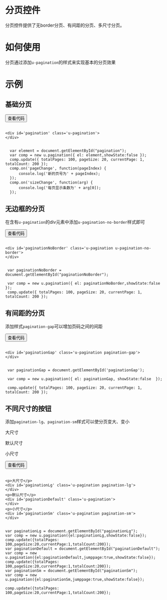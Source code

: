 # 分页控件

分页控件提供了无border分页、有间距的分页、多尺寸分页。

# 如何使用

分页通过添加`u-pagination`的样式来实现基本的分页效果

# 示例



	



## 基础分页
<div class="example-content"><div id='pagination' class='u-pagination'>
</div></div>



<script>
  var element = document.getElementById("pagination");
  var comp = new u.pagination({ el: element,showState:false });
  comp.update({ totalPages: 100, pageSize: 20, currentPage: 1, totalCount: 200 });
  comp.on('pageChange', function(pageIndex) {
      console.log('新的页号为' + pageIndex);
  });
  comp.on('sizeChange', function(arg) {
      console.log('每页显示条数为' + arg[0]);
  });
</script>

<div class="ex-code-par"><button  class="u-button u-button-block u-button-accent margin-top-15 codeOptBtn" ><i class="uf uf-arrow-down"></i>查看代码</button><div class="examples-code"><pre><code>
&lt;div id='pagination' class='u-pagination'>
&lt;/div></code></pre>
</div>


<pre class="examples-code"><code>
  var element = document.getElementById("pagination");
  var comp = new u.pagination({ el: element,showState:false });
  comp.update({ totalPages: 100, pageSize: 20, currentPage: 1, totalCount: 200 });
  comp.on('pageChange', function(pageIndex) {
      console.log('新的页号为' + pageIndex);
  });
  comp.on('sizeChange', function(arg) {
      console.log('每页显示条数为' + arg[0]);
  });</code></pre>

</div>

## 无边框的分页
在含有`u-pagination`的div元素中添加`u-pagination-no-border`样式即可
<div class="example-content"><div id='paginationNoBorder' class='u-pagination u-pagination-no-border'>
</div></div>



<script>
 var paginationNoBorder = document.getElementById("paginationNoBorder");

 var comp = new u.pagination({ el: paginationNoBorder,showState:false  });
 comp.update({ totalPages: 100, pageSize: 20, currentPage: 1, totalCount: 200 });

</script>

<div class="ex-code-par"><button  class="u-button u-button-block u-button-accent margin-top-15 codeOptBtn" ><i class="uf uf-arrow-down"></i>查看代码</button><div class="examples-code"><pre><code>
&lt;div id='paginationNoBorder' class='u-pagination u-pagination-no-border'>
&lt;/div></code></pre>
</div>


<pre class="examples-code"><code>
 var paginationNoBorder = document.getElementById("paginationNoBorder");

 var comp = new u.pagination({ el: paginationNoBorder,showState:false  });
 comp.update({ totalPages: 100, pageSize: 20, currentPage: 1, totalCount: 200 });
</code></pre>

</div>

## 有间距的分页
添加样式`pagination-gap`可以增加页码之间的间距
<div class="example-content"><div id='paginationGap' class='u-pagination pagination-gap'>
</div></div>



<script>
 var paginationGap = document.getElementById('paginationGap');

 var comp = new u.pagination({ el: paginationGap, showState:false  });

 comp.update({ totalPages: 100, pageSize: 20, currentPage: 1, totalCount: 200 });

</script>

<div class="ex-code-par"><button  class="u-button u-button-block u-button-accent margin-top-15 codeOptBtn" ><i class="uf uf-arrow-down"></i>查看代码</button><div class="examples-code"><pre><code>
&lt;div id='paginationGap' class='u-pagination pagination-gap'>
&lt;/div></code></pre>
</div>


<pre class="examples-code"><code>
 var paginationGap = document.getElementById('paginationGap');

 var comp = new u.pagination({ el: paginationGap, showState:false  });

 comp.update({ totalPages: 100, pageSize: 20, currentPage: 1, totalCount: 200 });
</code></pre>

</div>

## 不同尺寸的按钮
添加`pagination-lg`、`pagination-sm`样式可以使分页变大、变小
<div class="example-content"><p>大尺寸</p>
<div id='paginationLg' class='u-pagination pagination-lg'>
</div>
<p>默认尺寸</p>
<div id='paginationDefault' class='u-pagination'>
</div>
<p>小尺寸</p>
<div id='paginationSm' class='u-pagination pagination-sm'>
</div></div>



<script>
var paginationLg = document.getElementById("paginationLg");
var comp = new u.pagination({el:paginationLg,showState:false});
comp.update({totalPages: 100,pageSize:20,currentPage:1,totalCount:200});
var paginationDefault = document.getElementById("paginationDefault");
var comp = new u.pagination({el:paginationDefault,jumppage:true,showState:false});
comp.update({totalPages: 100,pageSize:20,currentPage:1,totalCount:200});
var paginationSm = document.getElementById("paginationSm");
var comp = new u.pagination({el:paginationSm,jumppage:true,showState:false});

comp.update({totalPages: 100,pageSize:20,currentPage:1,totalCount:200});

</script>

<div class="ex-code-par"><button  class="u-button u-button-block u-button-accent margin-top-15 codeOptBtn" ><i class="uf uf-arrow-down"></i>查看代码</button><div class="examples-code"><pre><code>
&lt;p>大尺寸&lt;/p>
&lt;div id='paginationLg' class='u-pagination pagination-lg'>
&lt;/div>
&lt;p>默认尺寸&lt;/p>
&lt;div id='paginationDefault' class='u-pagination'>
&lt;/div>
&lt;p>小尺寸&lt;/p>
&lt;div id='paginationSm' class='u-pagination pagination-sm'>
&lt;/div></code></pre>
</div>


<pre class="examples-code"><code>
var paginationLg = document.getElementById("paginationLg");
var comp = new u.pagination({el:paginationLg,showState:false});
comp.update({totalPages: 100,pageSize:20,currentPage:1,totalCount:200});
var paginationDefault = document.getElementById("paginationDefault");
var comp = new u.pagination({el:paginationDefault,jumppage:true,showState:false});
comp.update({totalPages: 100,pageSize:20,currentPage:1,totalCount:200});
var paginationSm = document.getElementById("paginationSm");
var comp = new u.pagination({el:paginationSm,jumppage:true,showState:false});

comp.update({totalPages: 100,pageSize:20,currentPage:1,totalCount:200});
</code></pre>

</div>